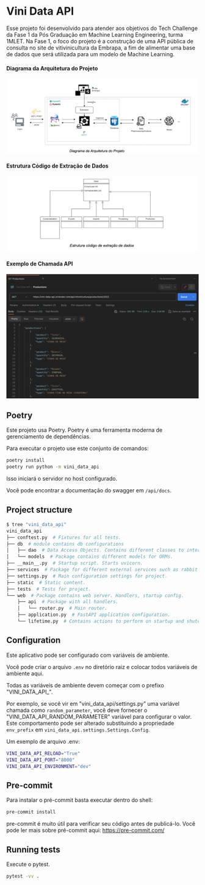 # Vini Data API

Esse projeto foi desenvolvido para atender aos objetivos do Tech Challenge da Fase 1 da Pós Graduação em Machine Learning Engineering, turma 1MLET. Na Fase 1, o foco do projeto é a construção de uma API pública de consulta no site de vitivinicultura da Embrapa, a fim de alimentar uma base de dados que será utilizada para um modelo de Machine Learning.

#### Diagrama da Arquitetura do Projeto
![Diagrama da Arquitetura do Projeto](https://raw.githubusercontent.com/marcosnataqs/vini_data_api/main/images/diag-arch.png)

#### Estrutura Código de Extração de Dados
![Estrutura Código de Extração de Dados](https://raw.githubusercontent.com/marcosnataqs/vini_data_api/main/images/diag-extract.png)

#### Exemplo de Chamada API
![Exemplo de Chamada API](https://raw.githubusercontent.com/marcosnataqs/vini_data_api/main/images/productions-endpoint.png)

## Poetry

Este projeto usa Poetry. Poetry é uma ferramenta moderna de gerenciamento de dependências.

Para executar o projeto use este conjunto de comandos:

```bash
poetry install
poetry run python -m vini_data_api
```

Isso iniciará o servidor no host configurado.

Você pode encontrar a documentação do swagger em `/api/docs`.

## Project structure

```bash
$ tree "vini_data_api"
vini_data_api
├── conftest.py  # Fixtures for all tests.
├── db  # module contains db configurations
│   ├── dao  # Data Access Objects. Contains different classes to interact with database.
│   └── models  # Package contains different models for ORMs.
├── __main__.py  # Startup script. Starts uvicorn.
├── services  # Package for different external services such as rabbit or redis etc.
├── settings.py  # Main configuration settings for project.
├── static  # Static content.
├── tests  # Tests for project.
└── web  # Package contains web server. Handlers, startup config.
    ├── api  # Package with all handlers.
    │   └── router.py  # Main router.
    ├── application.py  # FastAPI application configuration.
    └── lifetime.py  # Contains actions to perform on startup and shutdown.
```

## Configuration

Este aplicativo pode ser configurado com variáveis ​​de ambiente.

Você pode criar o arquivo `.env` no diretório raiz e colocar todos
variáveis ​​de ambiente aqui.

Todas as variáveis ​​de ambiente devem começar com o prefixo "VINI_DATA_API_".

Por exemplo, se você vir em "vini_data_api/settings.py" uma variável chamada como
`random_parameter`, você deve fornecer o "VINI_DATA_API_RANDOM_PARAMETER"
variável para configurar o valor. Este comportamento pode ser alterado substituindo a propriedade `env_prefix`
em `vini_data_api.settings.Settings.Config`.

Um exemplo de arquivo .env:
```bash
VINI_DATA_API_RELOAD="True"
VINI_DATA_API_PORT="8000"
VINI_DATA_API_ENVIRONMENT="dev"
```

## Pre-commit

Para instalar o pré-commit basta executar dentro do shell:
```bash
pre-commit install
```

pre-commit é muito útil para verificar seu código antes de publicá-lo.
Você pode ler mais sobre pré-commit aqui: https://pre-commit.com/

## Running tests

Execute o pytest.
```bash
pytest -vv .
```
